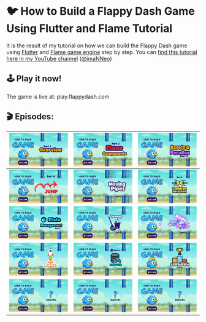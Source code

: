 # 🐦 How to Build a Flappy Dash Game Using Flutter and Flame Tutorial
It is the result of my tutorial on how we can build the Flappy Dash game using [Flutter](https://flutter.dev) and [Flame game engine](https://flame-engine.org) step by step.
You can [find this tutorial here in my YouTube channel](https://www.youtube.com/playlist?list=PL1-_rCwRcnbMVXe7jyCvZixrMRbvLTXG3) ([@imaNNeo](https://youtube.com/@imaNNeO))

## 🕹️ Play it now!
The game is live at: play.flappydash.com

## 🎬 Episodes:
| [<img src="https://github.com/imaNNeo/flappy_dash/raw/main/repo_files/thumbnails/part1.png" width=600>](https://www.youtube.com/watch?v=WAMN4KEIZdk&list=PL1-_rCwRcnbMVXe7jyCvZixrMRbvLTXG3)    | [<img src="https://github.com/imaNNeo/flappy_dash/raw/main/repo_files/thumbnails/part2.png" width=600>](https://www.youtube.com/watch?v=82BBvGoGy1s&list=PL1-_rCwRcnbMVXe7jyCvZixrMRbvLTXG3&index=2)   | [<img src="https://github.com/imaNNeo/flappy_dash/raw/main/repo_files/thumbnails/part3.png" width=600>](https://www.youtube.com/watch?v=ftjMwGLvI1c&list=PL1-_rCwRcnbMVXe7jyCvZixrMRbvLTXG3&index=3)    |
|------------------------------------------------------------------------------------------------------------------------------------------|-----------------------------------------------------------------------------------------------------------------------------------------|------------------------------------------------------------------------------------------------------------------------------------------|
| [<img src="https://github.com/imaNNeo/flappy_dash/raw/main/repo_files/thumbnails/part4.png" width=600>](https://www.youtube.com/watch?v=YFPV2VCzlVM&list=PL1-_rCwRcnbMVXe7jyCvZixrMRbvLTXG3&index=4)    | [<img src="https://github.com/imaNNeo/flappy_dash/raw/main/repo_files/thumbnails/part5.png" width=600>](https://www.youtube.com/watch?v=jwfPIuqQoJk&list=PL1-_rCwRcnbMVXe7jyCvZixrMRbvLTXG3&index=5)   | [<img src="https://github.com/imaNNeo/flappy_dash/raw/main/repo_files/thumbnails/part6.png" width=600>](https://www.youtube.com/watch?v=Zo66jmEvGq8&list=PL1-_rCwRcnbMVXe7jyCvZixrMRbvLTXG3&index=6) |
| [<img src="https://github.com/imaNNeo/flappy_dash/raw/main/repo_files/thumbnails/part7.png" width=600>](https://www.youtube.com/watch?v=Z4lnCiRPagc&list=PL1-_rCwRcnbMVXe7jyCvZixrMRbvLTXG3&index=7) | [<img src="https://github.com/imaNNeo/flappy_dash/raw/main/repo_files/thumbnails/part8.png" width=600>](https://www.youtube.com/watch?v=Eio9bE_7oZw&list=PL1-_rCwRcnbMVXe7jyCvZixrMRbvLTXG3&index=8) | [<img src="https://github.com/imaNNeo/flappy_dash/raw/main/repo_files/thumbnails/part9.png" width=600>](https://www.youtube.com/watch?v=0dDlH35mnes&list=PL1-_rCwRcnbMVXe7jyCvZixrMRbvLTXG3&index=9) |
| [<img src="https://github.com/imaNNeo/flappy_dash/raw/main/repo_files/thumbnails/part10.png" width=600>](https://www.youtube.com/watch?v=xBCrJgLM-q8&list=PL1-_rCwRcnbMVXe7jyCvZixrMRbvLTXG3&index=10) | [<img src="https://github.com/imaNNeo/flappy_dash/raw/main/repo_files/thumbnails/part11.png" width=600>](https://www.youtube.com/watch?v=_KxPJHjNvW4&list=PL1-_rCwRcnbMVXe7jyCvZixrMRbvLTXG3&index=11) | [<img src="https://github.com/imaNNeo/flappy_dash/raw/main/repo_files/thumbnails/part12.png" width=600>](https://www.youtube.com/watch?v=mDduZ3CPlhE&list=PL1-_rCwRcnbMVXe7jyCvZixrMRbvLTXG3&index=12) |
| [<img src="https://github.com/imaNNeo/flappy_dash/raw/main/repo_files/thumbnails/part-wip.png" width=600>](https://youtube.com/@imaNNeO) | [<img src="https://github.com/imaNNeo/flappy_dash/raw/main/repo_files/thumbnails/part-wip.png" width=600>](https://youtube.com/@imaNNeO) | [<img src="https://github.com/imaNNeo/flappy_dash/raw/main/repo_files/thumbnails/part-wip.png" width=600>](https://youtube.com/@imaNNeO) |